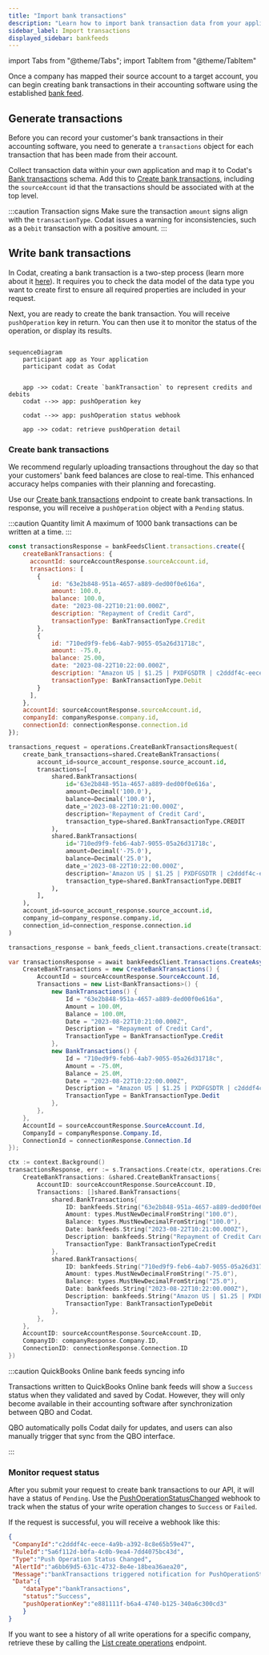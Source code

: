 ```yaml
---
title: "Import bank transactions"
description: "Learn how to import bank transaction data from your application to your customer's accounting software"
sidebar_label: Import transactions
displayed_sidebar: bankfeeds
---
```


import Tabs from "@theme/Tabs";
import TabItem from "@theme/TabItem"

Once a company has mapped their source account to a target account, you can begin creating bank transactions in their accounting software using the established [bank feed](../terms/bank-feed).

## Generate transactions

Before you can record your customer's bank transactions in their accounting software, you need to generate a `transactions` object for each transaction that has been made from their account. 

Collect transaction data within your own application and map it to Codat's [Bank transactions](/bank-feeds-api#/schemas/BankTransactions) schema. Add this to [Create bank transactions](/bank-feeds-api#/schemas/CreateBankTransactions), including the `sourceAccount` id that the transactions should be associated with at the top level.  

:::caution Transaction signs
Make sure the transaction `amount` signs align with the `transactionType`. Codat issues a warning for inconsistencies, such as a `Debit` transaction with a positive amount.
:::

## Write bank transactions

In Codat, creating a bank transaction is a two-step process (learn more about it [here](/using-the-api/push)). It requires you to check the data model of the data type you want to create first to ensure all required properties are included in your request. 

Next, you are ready to create the bank transaction. You will receive `pushOperation` key in return. You can then use it to monitor the status of the operation, or display its results.

```mermaid

sequenceDiagram
    participant app as Your application
    participant codat as Codat


    app ->> codat: Create `bankTransaction` to represent credits and debits
    codat -->> app: pushOperation key

    codat -->> app: pushOperation status webhook

    app ->> codat: retrieve pushOperation detail

```

### Create bank transactions

We recommend regularly uploading transactions throughout the day so that your customers' bank feed balances are close to real-time. This enhanced accuracy helps companies with their planning and forecasting.

Use our [Create bank transactions](/bank-feeds-api#/operations/create-bank-transactions) endpoint to create bank transactions. In response, you will receive a `pushOperation` object with a `Pending` status.

:::caution Quantity limit
A maximum of 1000 bank transactions can be written at a time.
:::

<Tabs groupId="language">

<TabItem value="nodejs" label="TypeScript">

```javascript
const transactionsResponse = bankFeedsClient.transactions.create({
    createBankTransactions: {
      accountId: sourceAccountResponse.sourceAccount.id,
      transactions: [
        {
            id: "63e2b848-951a-4657-a889-ded00f0e616a",
            amount: 100.0,
            balance: 100.0,
            date: "2023-08-22T10:21:00.000Z",
            description: "Repayment of Credit Card",
            transactionType: BankTransactionType.Credit
        },
        {
            id: "710ed9f9-feb6-4ab7-9055-05a26d31718c",
            amount: -75.0,
            balance: 25.00,
            date: "2023-08-22T10:22:00.000Z",
            description: "Amazon US | $1.25 | PXDFGSDTR | c2dddf4c-eece-4a9b-a392-8c8e65b59e47",
            transactionType: BankTransactionType.Debit
        }
      ],
    },
    accountId: sourceAccountResponse.sourceAccount.id,
    companyId: companyResponse.company.id,
    connectionId: connectionResponse.connection.id
});
```

</TabItem>

<TabItem value="python" label="Python">

```python
transactions_request = operations.CreateBankTransactionsRequest(
    create_bank_transactions=shared.CreateBankTransactions(
        account_id=source_account_response.source_account.id,
        transactions=[
            shared.BankTransactions(
                id='63e2b848-951a-4657-a889-ded00f0e616a',
                amount=Decimal('100.0'),
                balance=Decimal('100.0'),
                date_='2023-08-22T10:21:00.000Z',
                description='Repayment of Credit Card',
                transaction_type=shared.BankTransactionType.CREDIT
            ),
            shared.BankTransactions(
                id='710ed9f9-feb6-4ab7-9055-05a26d31718c',
                amount=Decimal('-75.0'),
                balance=Decimal('25.0'),
                date_='2023-08-22T10:22:00.000Z',
                description='Amazon US | $1.25 | PXDFGSDTR | c2dddf4c-eece-4a9b-a392-8c8e65b59e47',
                transaction_type=shared.BankTransactionType.DEBIT
            ),
        ],
    ),
    account_id=source_account_response.source_account.id,
    company_id=company_response.company.id,
    connection_id=connection_response.connection.id
)

transactions_response = bank_feeds_client.transactions.create(transactions_request)
```

</TabItem>

<TabItem value="csharp" label="C#">

```csharp
var transactionsResponse = await bankFeedsClient.Transactions.CreateAsync(new() {
    CreateBankTransactions = new CreateBankTransactions() {
        AccountId = sourceAccountResponse.SourceAccount.Id,
        Transactions = new List<BankTransactions>() {
            new BankTransactions() {
                Id = "63e2b848-951a-4657-a889-ded00f0e616a",
                Amount = 100.0M,
                Balance = 100.0M,
                Date = "2023-08-22T10:21:00.000Z",
                Description = "Repayment of Credit Card",
                TransactionType = BankTransactionType.Credit
            },
            new BankTransactions() {
                Id = "710ed9f9-feb6-4ab7-9055-05a26d31718c",
                Amount = -75.0M,
                Balance = 25.0M,
                Date = "2023-08-22T10:22:00.000Z",
                Description = "Amazon US | $1.25 | PXDFGSDTR | c2dddf4c-eece-4a9b-a392-8c8e65b59e47",
                TransactionType = BankTransactionType.Dedit
            },
        },
    },
    AccountId = sourceAccountResponse.SourceAccount.Id,
    CompanyId = companyResponse.Company.Id,
    ConnectionId = connectionResponse.Connection.Id
});
```

</TabItem>

<TabItem value="go" label="Go">

```go
ctx := context.Background()
transactionsResponse, err := s.Transactions.Create(ctx, operations.CreateBankTransactionsRequest{
    CreateBankTransactions: &shared.CreateBankTransactions{
        AccountID: sourceAccountResponse.SourceAccount.ID,
        Transactions: []shared.BankTransactions{
            shared.BankTransactions{
                ID: bankfeeds.String("63e2b848-951a-4657-a889-ded00f0e616a"),
                Amount: types.MustNewDecimalFromString("100.0"),
                Balance: types.MustNewDecimalFromString("100.0"),
                Date: bankfeeds.String("2023-08-22T10:21:00.000Z"),
                Description: bankfeeds.String("Repayment of Credit Card"),
                TransactionType: BankTransactionTypeCredit
            },
            shared.BankTransactions{
                ID: bankfeeds.String("710ed9f9-feb6-4ab7-9055-05a26d31718c"),
                Amount: types.MustNewDecimalFromString("-75.0"),
                Balance: types.MustNewDecimalFromString("25.0"),
                Date: bankfeeds.String("2023-08-22T10:22:00.000Z"),
                Description: bankfeeds.String("Amazon US | $1.25 | PXDFGSDTR | c2dddf4c-eece-4a9b-a392-8c8e65b59e47"),
                TransactionType: BankTransactionTypeDebit
            },
        },
    },
    AccountID: sourceAccountResponse.SourceAccount.ID,
    CompanyID: companyResponse.Company.ID,
    ConnectionID: connectionResponse.Connection.ID
})
```
</TabItem>

</Tabs>

:::caution QuickBooks Online bank feeds syncing info

Transactions written to QuickBooks Online bank feeds will show a `Success` status when they validated and saved by Codat. However, they will only become available in their accounting software after synchronization between QBO and Codat.

QBO automatically polls Codat daily for updates, and users can also manually trigger that sync from the QBO interface.

:::


### Monitor request status

After you submit your request to create bank transactions to our API, it will have a status of `Pending`. Use the [PushOperationStatusChanged](/bank-feeds/setup#webhooks) webhook to track when the status of your write operation changes to `Success` or `Failed`.

If the request is successful, you will receive a webhook like this:

```json
{
 "CompanyId":"c2dddf4c-eece-4a9b-a392-8c8e65b59e47",
 "RuleId":"5a6f112d-b0fa-4c0b-9ea4-7dd4075bc43d",
 "Type":"Push Operation Status Changed",
 "AlertId":"a6bb69d5-631c-4732-8e4e-18bea36aea20",
 "Message":"bankTransactions triggered notification for PushOperationStatusChanged at 2023-09-12T18:19:42.742Z",
 "Data":{
    "dataType":"bankTransactions",
    "status":"Success",
    "pushOperationKey":"e881111f-b6a4-4740-b125-340a6c300cd3"
    }
}
```

If you want to see a history of all write operations for a specific company, retrieve these by calling the [List create operations](/bank-feeds-api#/operations/list-create-operations) endpoint.
